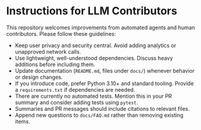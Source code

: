 # Instructions for LLM Contributors

This repository welcomes improvements from automated agents and human contributors. Please follow these guidelines:

* Keep user privacy and security central. Avoid adding analytics or unapproved network calls.
* Use lightweight, well-understood dependencies. Discuss heavy additions before including them.
* Update documentation (`README.md`, files under `docs/`) whenever behavior or design changes.
* If you introduce code, prefer Python 3.10+ and standard tooling. Provide a `requirements.txt` if dependencies are needed.
* There are currently no automated tests. Mention this in your PR summary and consider adding tests using `pytest`.
* Summaries and PR messages should include citations to relevant files.
* Append new questions to `docs/FAQ.md` rather than removing existing items.
